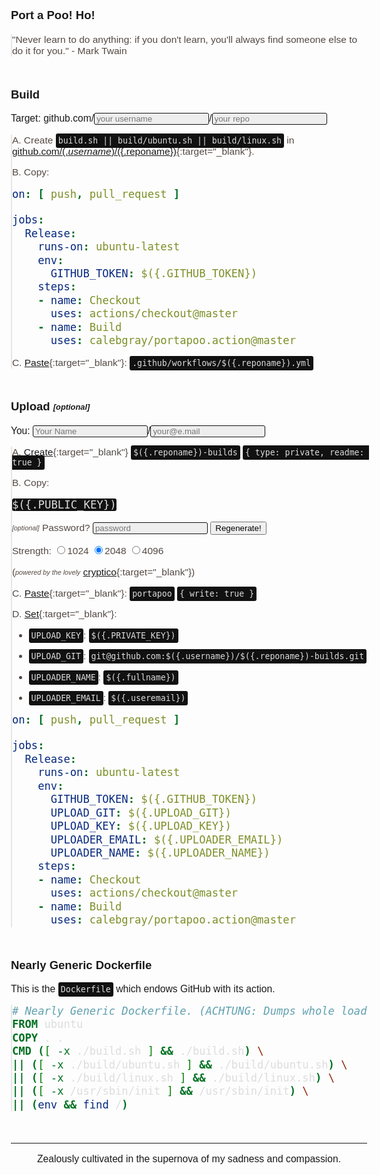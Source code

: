 <style>
.shell { zoom:125% }
body,div,p,blockquote { font-size:0.99em;font-family:Tahoma,Geneva,sans-serif !important }
blockquote { color:#544943;margin:0 }
img._ { display:none }
blockquote { background-image:none;padding:0 }
pre,.header-level-1,.highlight { border:0;padding:0;text-align:left;font-style:normal;font-size:1.3em }
.highlighter-rouge,pre.highlight,code { background:#111;color:#ddd;border-radius:3px }
code { padding:4px }
input { background:#eee;border:1px solid #111;border-radius:3px;color:#111;padding-left:3px }
h3 { margin-top:50px !important }
hr { margin:50px 0 0 }
pre.highlight { padding:4px 8px 4px }
</style>
<script src="https://cdnjs.cloudflare.com/ajax/libs/cryptico/0.0.1343522940/cryptico.min.js"></script>
<script>
'use strict';

const $hook_prefix = '_';
const $hook_key = $hook_prefix+'id';

let $hook_id = 0;
Object.defineProperty(Function.prototype, $hook_key, {
  get: function() {
    Object.defineProperty(this, $hook_key, { value: $hook_id++, writable: false });
    return this[$hook_key];
  }
});

const $hook_ = {};
function $hook(context, id, hook) {
  switch (arguments.length) {
  case 1:
    id = context.id;
  case 2:
    if (!$hook_[id]) return;
    for (const hook of Object.values($hook_[id].hooks)) {
      for (const trigger of Object.values($hook_[id].triggers)) {
        hook.call(trigger, context);
      }
    }
    return;
  default:
    if (!$hook_[id]) {
      $hook_[id] = {
        triggers: { [context[$hook_key]]: context },
        hooks: { [hook[$hook_key]]: hook },
      };
    } else {
      $hook_[id].triggers[context[$hook_key]] = context;
      $hook_[id].hooks[hook[$hook_key]] = hook;
    }
    for (const hook of Object.values($hook_[id].hooks)) {
      hook.call(context);
    }
  }
}

function $unhook(context, hook, id) {
  switch (arguments.length) {
  case 2:
    id = context.id;
  case 3:
    delete $hook_[id].hooks[hook[$hook_key]];
    return;
  default:
    delete $hook_[context.id];
  }
}

function $hook_once(context, id, hook) {
  const unhook = function(trigger) {
    $unhook(this, unhook);
    hook.call(this, trigger);
  };
  $hook(context, id, unhook);
}

function setEscapedHtml(trigger) {
  if (!trigger) return;
  this.innerHTML = (typeof trigger === typeof "" ? trigger : trigger.value).replace(/&/g, '&amp;').replace(/</g, '&lt;').replace(/>/g, '&gt;').replace(/"/g, '&quot;').replace(/'/g, '&#039;');
}

function setEscapedUri(trigger) {
  if (!trigger) return;
  this.innerHTML = encodeURI(typeof trigger === typeof "" ? trigger : trigger.value);
}

function renderTemplate(templateHtml, v, trigger) {
  if (!trigger) return;
  v[trigger.id] = trigger.value || trigger.dataset.value;
  this.innerHTML = eval('`'+templateHtml.replace(/`/g, "\\`")+'`');
}

const $hook_template_variable = /(\$)\({\.(.*?)}\)/g;
function compileTemplate(trigger) {
  const templateSource = trigger.parentNode.parentNode;
  trigger.parentNode.remove();

  if (!templateSource) return;
  const templateRaw = templateSource.innerHTML;
  if (!templateRaw) return;

  const variables = {};
  let templateHtml = '';

  const templateParts = templateRaw.split($hook_template_variable);
  let partType = templateParts[0] === '$' && templateParts.length > 0 ? 0 : 2;
  for (let templatePart of templateParts) {
    switch (partType) {
    case 0:
      partType = 1;
      continue;
    case 1:
      partType = 2;
      variables[templatePart] = templatePart;
      templateHtml += '${v.'+templatePart+'}';
      continue;
    case 2:
      partType = 0;
      templateHtml += templatePart;
    }
  }

  renderTemplate.call(templateSource, templateHtml, variables, templateSource);
  for (const variable of Object.keys(variables)) {
    $hook(templateSource, variable, renderTemplate.bind(templateSource, templateHtml, variables));
  }
}

function generateKeys(trigger) {
    let passPhrase = trigger[0].value;
    let keyStrength = Math.round(trigger[2].checked && trigger[2].value || trigger[3].checked && trigger[3].value || trigger[4].checked && trigger[4].value);
    let privateKey = cryptico.generateRSAKey(passPhrase, keyStrength);
    let publicKey = cryptico.publicKeyString(privateKey);
    $hook(privateKey, 'PRIVATE_KEY', setEscapedHtml);
    $hook(publicKey, 'PUBLIC_KEY', setEscapedHtml);
    return false;
}

function replaceMarkdown(trigger) {
  console.log(this);
  console.log(arguments);
}

$hook(undefined, 'GITHUB_TOKEN', replaceMarkdown.bind('$&#123;{secrets.GITHUB_TOKEN})'));
$hook(undefined, 'UPLOAD_GIT', replaceMarkdown.bind('$&#123;{secrets.UPLOAD_GIT})'));
$hook(undefined, 'UPLOAD_KEY', replaceMarkdown.bind('$&#123;{secrets.UPLOAD_KEY})'));
$hook(undefined, 'UPLOADER_EMAIL', replaceMarkdown.bind('$&#123;{secrets.UPLOADER_EMAIL})'));
$hook(undefined, 'UPLOADER_NAME', replaceMarkdown.bind('$&#123;{secrets.UPLOADER_NAME})'));
</script>

### Port a Poo! Ho!

> "Never learn to do anything: if you don't learn, you'll always find someone else to do it for you." - Mark Twain


### Build

Target: <label for="username">github.com/<input id="username" type="text" oninput="$hook(this)" onpropertychange="$hook(this)" placeholder="your username"></label><label for="reponame">/<input id="reponame" type="text" oninput="$hook(this)" onpropertychange="$hook(this)" placeholder="your repo"></label>

> A. Create `build.sh || build/ubuntu.sh || build/linux.sh` in [github.com/$({.username})/$({.reponame})](https://github.com/$({.username})/$({.reponame})/new/master){:target="_blank"}.
> 
> B. Copy:
> 
> ```yaml
> on: [ push, pull_request ]
> 
> jobs:
>   Release:
>     runs-on: ubuntu-latest
>     env:
>       GITHUB_TOKEN: $({.GITHUB_TOKEN})
>     steps:
>     - name: Checkout
>       uses: actions/checkout@master
>     - name: Build
>       uses: calebgray/portapoo.action@master
> ```
> 
> C. [Paste](https://github.com/$({.username})/$({.reponame})/new/master){:target="_blank"}: `.github/workflows/$({.reponame}).yml`
> 
> <img class="_" onload="compileTemplate(this)" src="data:image/svg+xml,<svg xmlns='http://www.w3.org/2000/svg'/>"/>


### Upload <sub><sup><em>[optional]</em></sup></sub>

You: <input id="fullname" type="email" oninput="$hook(this)" onpropertychange="$hook(this)" placeholder="Your Name">/<input id="useremail" type="email" oninput="$hook(this)" onpropertychange="$hook(this)" placeholder="your@e.mail">

> A. [Create](https://github.com/new){:target="_blank"} `$({.reponame})-builds` `{ type: private, readme: true }`
> 
> B. Copy:
> 
> ```
> $({.PUBLIC_KEY})
> ```
> 
> <form id="rsagen" onsubmit="return generateKeys(this)"><p><sub><sup><em>[optional]</em></sup></sub> Password? <input type="text" placeholder="password"/> <button type="submit">Regenerate!</button></p>
> 
> <p>Strength: <label><input type="radio" name="rsabits" value="1024">1024</label> <label><input type="radio" name="rsabits" value="2048" checked="checked">2048</label> <label><input type="radio" name="rsabits" value="4096">4096</label></p></form>
> 
> (_<sub><sup>powered by the lovely</sup></sub>_ [cryptico](https://github.com/wwwtyro/cryptico){:target="_blank"})
> 
> C. [Paste](https://github.com/$({.username})/$({.reponame})-builds/settings/keys/new){:target="_blank"}: `portapoo` `{ write: true }`
> 
> D. [Set](https://github.com/$({.username})/$({.reponame})/settings/secrets){:target="_blank"}:
> 
> - `UPLOAD_KEY`: `$({.PRIVATE_KEY})`
> 
> - `UPLOAD_GIT`: `git@github.com:$({.username})/$({.reponame})-builds.git`
> 
> - `UPLOADER_NAME`: `$({.fullname})`
> 
> - `UPLOADER_EMAIL`: `$({.useremail})`
> 
> ```yaml
> on: [ push, pull_request ]
> 
> jobs:
>   Release:
>     runs-on: ubuntu-latest
>     env:
>       GITHUB_TOKEN: $({.GITHUB_TOKEN})
>       UPLOAD_GIT: $({.UPLOAD_GIT})
>       UPLOAD_KEY: $({.UPLOAD_KEY})
>       UPLOADER_EMAIL: $({.UPLOADER_EMAIL})
>       UPLOADER_NAME: $({.UPLOADER_NAME})
>     steps:
>     - name: Checkout
>       uses: actions/checkout@master
>     - name: Build
>       uses: calebgray/portapoo.action@master
> ```
> 
> <img class="_" onload="compileTemplate(this)" src="data:image/svg+xml,<svg xmlns='http://www.w3.org/2000/svg'/>"/>


### Nearly Generic Dockerfile

This is the `Dockerfile` which endows GitHub with its action.

> ```dockerfile
> # Nearly Generic Dockerfile. (ACHTUNG: Dumps whole load on failure because this is for professionals that don't believe in standards but follow them anyway. That's an endless loop to insanity... isn't it...)
> FROM ubuntu
> COPY . .
> CMD ([ -x ./build.sh ] && ./build.sh) \
> || ([ -x ./build/ubuntu.sh ] && ./build/ubuntu.sh) \
> || ([ -x ./build/linux.sh ] && ./build/linux.sh) \
> || ([ -x /usr/sbin/init ] && /usr/sbin/init) \
> || (env && find /)
> ```


---
<p style="text-align:center">Zealously cultivated in the supernova of my sadness and compassion.</p>
